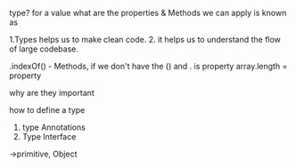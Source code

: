 type? for a value what are the properties & Methods we can apply is known as 

1.Types helps us to make clean code.
2. it helps us to understand the flow of large codebase.


.indexOf() - Methods, if we don't have the () and . is property
array.length = property 

why are they important

how to define a type 
1. type Annotations
2. Type Interface 

->primitive, Object 
